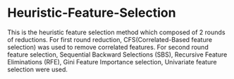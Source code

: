# Heuristic-Feature-Selection

This is the heuristic feature selection method which composed of 2 rounds of reductions.
For first round reduction, CFS(Correlated-Based feature selection) was used to remove correlated features.
For second round feature selection, Sequential Backward Selections (SBS), Recursive Feature Eliminations (RFE), 
Gini Feature Importance selection, Univariate feature selection were used. 
